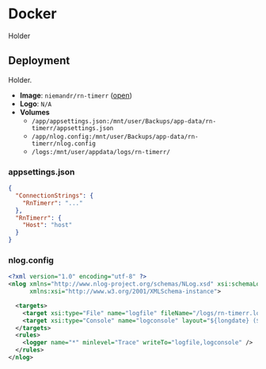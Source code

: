 # Docker
Holder

## Deployment
Holder.

- **Image**: `niemandr/rn-timerr` ([open](https://hub.docker.com/repository/docker/niemandr/rn-timerr))
- **Logo**: `N/A`
- **Volumes**
  - `/app/appsettings.json:/mnt/user/Backups/app-data/rn-timerr/appsettings.json`
  - `/app/nlog.config:/mnt/user/Backups/app-data/rn-timerr/nlog.config`
  - `/logs:/mnt/user/appdata/logs/rn-timerr/`

### appsettings.json
```json
{
  "ConnectionStrings": {
    "RnTimerr": "..."
  },
  "RnTimerr": {
    "Host": "host"
  }
}
```

### nlog.config
```xml
<?xml version="1.0" encoding="utf-8" ?>
<nlog xmlns="http://www.nlog-project.org/schemas/NLog.xsd" xsi:schemaLocation="NLog NLog.xsd"
      xmlns:xsi="http://www.w3.org/2001/XMLSchema-instance">

  <targets>
    <target xsi:type="File" name="logfile" fileName="/logs/rn-timerr.log" layout="${longdate} (${level}) ${message}" />
    <target xsi:type="Console" name="logconsole" layout="${longdate} (${level}) ${message}" />
  </targets>
  <rules>
    <logger name="*" minlevel="Trace" writeTo="logfile,logconsole" />
  </rules>
</nlog>
```
